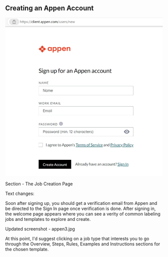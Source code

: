 ## Creating an Appen Account

![](appen1.jpg)

Section - The Job Creation Page

Text changes:

Soon after signing up, you should get a verification email from Appen and be directed to the Sign In page once verification is done. After signing in, the welcome page appears where you can see a verity of common labeling jobs and templates to explore and create.

Updated screenshot - appen3.jpg

At this point, I'd suggest clicking on a job type that interests you to go through the Overview, Steps, Rules, Examples and Instructions sections for the chosen template.

